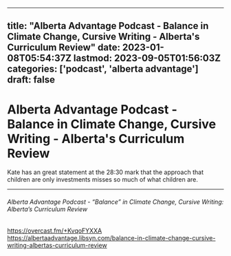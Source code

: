 
---
title: "Alberta Advantage Podcast - Balance in Climate Change, Cursive Writing - Alberta's Curriculum Review"
date: 2023-01-08T05:54:37Z
lastmod: 2023-09-05T01:56:03Z
categories: ['podcast', 'alberta advantage']
draft: false
---


# Alberta Advantage Podcast - Balance in Climate Change, Cursive Writing - Alberta's Curriculum Review
Kate has an great statement at the 28:30 mark that the approach that children are only investments misses so much of what children are.

- - -
###### Alberta Advantage Podcast - “Balance” in Climate Change, Cursive Writing: Alberta’s Curriculum Review

https://overcast.fm/+KvqoFYXXA  
https://albertaadvantage.libsyn.com/balance-in-climate-change-cursive-writing-albertas-curriculum-review

<!-- #public #podcast #alberta advantage# -->

<!-- {BearID:1A2D9FE7-6119-4067-9A5B-E0A31EA5FF2B-28016-00002D97DC5291CE} -->
